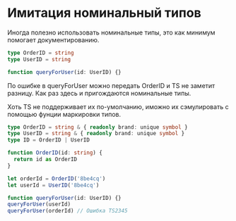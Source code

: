 # Имитация номинальный типов

Иногда полезно использовать номинальные типы, это как минимум помогает документированию.

```typescript
type OrderID = string
type UserID = string

function queryForUser(id: UserID) {}
```
По ошибке в queryForUser можно передать OrderID и TS не заметит разницу.
Как раз здесь и пригождаются номинальные типы.

Хоть TS не поддерживает их по-умолчанию, иможно их сэмулировать с помощью
фунции маркировки типов.
```typescript
type OrderID = string & { readonly brand: unique symbol }
type UserID = string & { readonly brand: unique symbol } 
type ID = OrderID | UserID

function OrderID(id: string) {
  return id as OrderID
}

let orderId = OrderID('8be4cq')
let userId = UserID('8be4cq')

function queryForUser(id: UserID) {}
queryForUser(userId)
queryForUser(orderId) // Ошибка TS2345
```